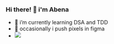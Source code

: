 ### Hi there! 👋 i'm Abena



- 🌱 i’m currently learning DSA and TDD
- 👾 occasionally i push pixels in figma
- ![](https://komarev.com/ghpvc/?username=abena07&style=blueviolet)




